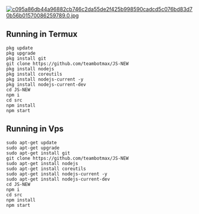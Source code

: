 <a href="https://www.img.live/image/aJcPVQ"><img src="https://www.img.live/images/2019/10/03/c095a86db44a96882cb746c2da55de2f425b998590cadcd5c076bd83d70b56b01570086259789.0.md.jpg" alt="c095a86db44a96882cb746c2da55de2f425b998590cadcd5c076bd83d70b56b01570086259789.0.jpg" border="0" /></a>


## Running in Termux
```
pkg update
pkg upgrade
pkg install git
git clone https://github.com/teambotmax/JS-NEW
pkg install nodejs
pkg install coreutils
pkg install nodejs-current -y
pkg install nodejs-current-dev
cd JS-NEW
npm i
cd src
npm install
npm start

```
## Running in Vps
```
sudo apt-get update
sudo apt-get upgrade
sudo apt-get install git
git clone https://github.com/teambotmax/JS-NEW
sudo apt-get install nodejs
sudo apt-get install coreutils
sudo apt-get install nodejs-current -y
sudo apt-get install nodejs-current-dev
cd JS-NEW
npm i
cd src
npm install
npm start

```
